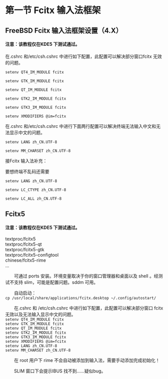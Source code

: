 # 第一节 Fcitx 输入法框架

## FreeBSD Fcitx 输入法框架设置（4.X）

#### 注意：该教程仅在KDE5 下测试通过。 <a href="zhu-yi-gai-jiao-cheng-jin-zai-kde5-xia-ce-shi-tong-guo" id="zhu-yi-gai-jiao-cheng-jin-zai-kde5-xia-ce-shi-tong-guo"></a>

在.cshrc 和/etc/csh.cshrc 中进行如下配置，此配置可以解决部分窗口fcitx 无效的问题。

`setenv QT4_IM_MODULE fcitx`

`setenv GTK_IM_MODULE fcitx`

`setenv QT_IM_MODULE fcitx`

`setenv GTK2_IM_MODULE fcitx`

`setenv GTK3_IM_MODULE fcitx`

`setenv XMODIFIERS @im=fcitx`

在.cshrc 和/etc/csh.cshrc 中进行下面两行配置可以解决终端无法输入中文和无法显示中文的问题。

`setenv LANG zh_CN.UTF-8`

`setenv MM_CHARSET zh_CN.UTF-8`

接Fcitx 输入法补充：

要想终端不乱码还需要

`setenv LANG zh_CN.UTF-8`

`setenv LC_CTYPE zh_CN.UTF-8`

`setenv LC_ALL zh_CN.UTF-8`

## Fcitx5

#### 注意：该教程仅在KDE5 下测试通过。 <a href="zhu-yi-gai-jiao-cheng-jin-zai-kde5-xia-ce-shi-tong-guo" id="zhu-yi-gai-jiao-cheng-jin-zai-kde5-xia-ce-shi-tong-guo"></a>

textproc/fcitx5\
textproc/fcitx5-qt\
textproc/fcitx5-gtk\
textproc/fcitx5-configtool\
chinese/fcitx5-rime\
…

　　可通过 ports 安装。环境变量取决于你的窗口管理器和桌面以及 shell 。经测试不支持 slim，可能是配置问题。sddm 可用。

　　自动启动：\
`cp /usr/local/share/applications/fcitx.desktop ~/.config/autostart/`

　　在.cshrc 和 /etc/csh.cshrc 中进行如下配置，此配置可以解决部分窗口 fcitx 无效以及无法输入显示中文的问题。\
`setenv QT4_IM_MODULE fcitx`\
`setenv GTK_IM_MODULE fcitx`\
`setenv QT_IM_MODULE fcitx`\
`setenv GTK2_IM_MODULE fcitx`\
`setenv GTK3_IM_MODULE fcitx`\
`setenv XMODIFIERS @im=fcitx`\
`setenv LANG zh_CN.UTF-8`\
`setenv MM_CHARSET zh_CN.UTF-8`

　　在 root 用户下 rime 不会自动被添加到输入法，需要手动添加完成初始化！

　　SLIM 窗口下会提示IBUS 找不到……疑似bug。
